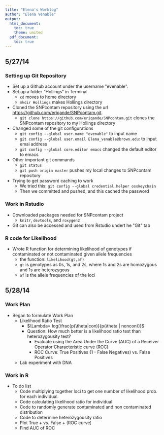 ```yaml
---
title: "Elena's Worklog"
author: "Elena Venable"
output:
  html_document:
    toc: true
    theme: united
  pdf_document:
    toc: true
---
```


## 5/27/14
### Setting up Git Repository
* Set up a Github account under the username "evenable".
* Set up a folder "Hollings" in Terminal
  * `cd` moves to home directory
  * `mkdir Hollings` makes Hollings directory
* Cloned the SNPcontam repository using the url https://github.com/eriqande/SNPcontam.git.
  * `git clone https://github.com/eriqande/SNPcontam.git` clones the SNPcontam repository to my Hollings directory
* Changed some of the git configurations
  * `git config --global user.name "evenable"` to input name
  * `git config --global user.email Elena_venable@brown.edu`: to input emai address
  * `git config --global core.editor emacs` changed the default editor to emacs
* Other important git commands
  * `git status` 
  * `git push origin master` pushes my local changes to SNPcontam repository
* Trying to get password caching to work
  * We tried this: `git config --global credential.helper osxkeychain`
  * Then we committed and pushed, and this cached the password

### Work in Rstudio
* Downloaded packages needed for SNPcontam project
  * `knitr`, `devtools`, and `roxygen2`
* Git can also be accessed and used from Rstudio undert he "Git" tab

### R code for Likelihood
* Wrote R function for determining likelihood of genotypes if contaminated or not contaminated given allele frequencies
  * the function: `likelihood(gt,af)`
  * `gt` is genotypes as 0s, 1s, and 2s, where 1s and 2s are homozygous and 1s are heterozygous
  * `af` is the allele frequencies of the loci
  
## 5/28/14
### Work Plan
* Began to formulate Work Plan
  * Likelihood Ratio Test
    * $\Lambda= log(\frac{p(\theta|con)}{p(\theta | noncon)})$ 
    * Question: How much better is a likelihood ratio test than heterozygousity test?
      * Evaluate using the Area Under the Curve (AUC) of a Receiver Operator Characteristic curve (ROC)
      * ROC Curve: True Positives (1 - False Negatives) vs. False Positives
  * Lab experiment with DNA

### Work in R
* To do list
  * Code multiplying together loci to get one number of likelihood prob. for each individual.
  * Code calculating likelihood ratio for individual
  * Code to randomly generate contaminated and non contaminated distribution
  * Code to determine heterozygousity ratio
  * Plot True + vs. False + (ROC curve)
  * Find AUC of ROC